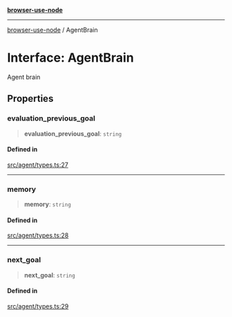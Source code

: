 [**browser-use-node**](../README.md)

***

[browser-use-node](../globals.md) / AgentBrain

# Interface: AgentBrain

Agent brain

## Properties

### evaluation\_previous\_goal

> **evaluation\_previous\_goal**: `string`

#### Defined in

[src/agent/types.ts:27](https://github.com/Dankovk/browser-use-js/blob/7aa31eb34b7bafb64e3abcce35e6168864b0fa74/src/agent/types.ts#L27)

***

### memory

> **memory**: `string`

#### Defined in

[src/agent/types.ts:28](https://github.com/Dankovk/browser-use-js/blob/7aa31eb34b7bafb64e3abcce35e6168864b0fa74/src/agent/types.ts#L28)

***

### next\_goal

> **next\_goal**: `string`

#### Defined in

[src/agent/types.ts:29](https://github.com/Dankovk/browser-use-js/blob/7aa31eb34b7bafb64e3abcce35e6168864b0fa74/src/agent/types.ts#L29)
